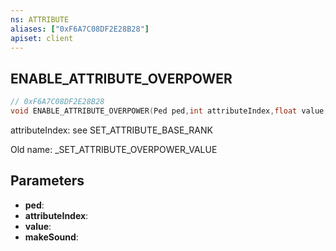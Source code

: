 ```yaml
---
ns: ATTRIBUTE
aliases: ["0xF6A7C08DF2E28B28"]
apiset: client
---
```

## ENABLE_ATTRIBUTE_OVERPOWER

```c
// 0xF6A7C08DF2E28B28
void ENABLE_ATTRIBUTE_OVERPOWER(Ped ped,int attributeIndex,float value,BOOL makeSound);
```

attributeIndex: see SET_ATTRIBUTE_BASE_RANK

Old name: _SET_ATTRIBUTE_OVERPOWER_VALUE

## Parameters
* **ped**:
* **attributeIndex**:
* **value**:
* **makeSound**: